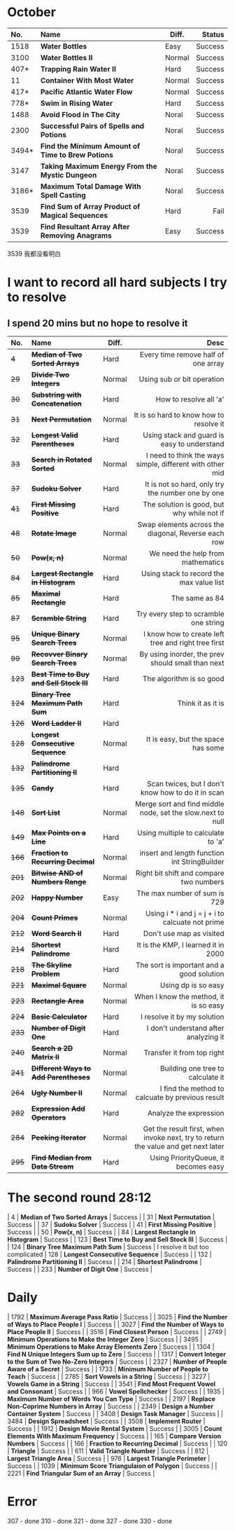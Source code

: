 # October

| No. | Name | Diff. | Status |
|:--|:----|------|-----------:|
| 1518 | **Water Bottles** | Easy | Success |
| 3100 | **Water Bottles II** | Normal | Success |
| 407* | **Trapping Rain Water II** | Hard | Success |
| 11 | **Container With Most Water** | Normal | Success |
| 417* | **Pacific Atlantic Water Flow** | Normal | Success |
| 778* | **Swim in Rising Water** | Hard | Success |
| 1488 | **Avoid Flood in The City** | Noral | Success |
| 2300 | **Successful Pairs of Spells and Potions** | Noral | Success |
| 3494* | **Find the Minimum Amount of Time to Brew Potions** | Noral | Success |
| 3147 | **Taking Maximum Energy From the Mystic Dungeon** | Noral | Success |
| 3186* | **Maximum Total Damage With Spell Casting** | Noral | Success |
| 3539 | **Find Sum of Array Product of Magical Sequences** | Hard | Fail |
| 3539 | **Find Resultant Array After Removing Anagrams** | Easy | Success |

3539 我都没看明白




# I want to record all hard subjects I try to resolve

## I spend 20 mins but no hope to resolve it

| No. | Name | Diff. | Desc |
|:--|:----|------|-----------:|
| ~~4~~  | **~~Median of Two Sorted Arrays~~** | Hard | Every time remove half of one array |
| ~~29~~ | **~~Divide Two Integers~~** | Normal | Using sub or bit operation |
| ~~30~~ | **~~Substring with Concatenation~~** | Hard | How to resolve all 'a' |
| ~~31~~ | **~~Next Permutation~~** | Normal | It is so hard to know how to resolve it |
| ~~32~~ | **~~Longest Valid Parentheses~~** | Hard | Using stack and guard is easy to understand |
| ~~33~~ | **~~Search in Rotated Sorted~~** | Normal | I need to think the ways simple, different with other mid |
| ~~37~~ | **~~Sudoku Solver~~** | Hard | It is not so hard, only try the number one by one |
| ~~41~~ | **~~First Missing Positive~~** | Hard | The solution is good, but why while not if |
| ~~48~~ | **~~Rotate Image~~** | Normal | Swap elements across the diagonal, Reverse each row  |
| ~~50~~ | **~~Pow(x, n)~~** | Normal | We need the help from mathematics |
| ~~84~~ | **~~Largest Rectangle in Histogram~~** | Hard | Using stack to record the max value list |
| ~~85~~ | **~~Maximal Rectangle~~** | Hard | The same as 84 |
| ~~87~~ | **~~Scramble String~~** | Hard | Try every step to scramble one string |
| ~~95~~ | **~~Unique Binary Search Trees~~** | Normal | I know how to create left tree and right tree first  |
| ~~99~~ | **~~Recovver Binary Search Trees~~** | Normal | By using inorder, the prev should small than next |
| ~~123~~ | **~~Best Time to Buy and Sell Stock III~~** | Hard | The algorithm is so good |
| ~~124~~ | **~~Binary Tree Maximum Path Sum~~** | Hard | Think it as it is |
| ~~126~~ | **~~Word Ladder II~~** | Hard |  |
| ~~128~~ | **~~Longest Consecutive Sequence~~** | Normal | It is easy, but the space has some |
| ~~132~~ | **~~Palindrome Partitioning II~~** | Hard |  |
| ~~135~~ | **~~Candy~~** | Hard | Scan twices, but I don't know how to do it in scan |
| ~~148~~ | **~~Sort List~~** | Normal | Merge sort and find middle node, set the slow.next to null |
| ~~149~~ | **~~Max Points on a Line~~** | Hard | Using multiple to calculate to 'a' |
| ~~166~~ | **~~Fraction to Recurring Decimal~~** | Normal | insert and length function int StringBuilder |
| ~~201~~ | **~~Bitwise AND of Numbers Range~~** | Normal | Right bit shift and compare two numbers |
| ~~202~~ | **~~Happy Number~~** | Easy | The max number of sum is 729 |
| ~~204~~ | **~~Count Primes~~** | Normal | Using i * i and j = j + i to calcuate not prime |
| ~~212~~ | **~~Word Search II~~** | Hard | Don't use map as visited |
| ~~214~~ | **~~Shortest Palindrome~~** | Hard | It is the KMP, I learned it in 2000 |
| ~~218~~ | **~~The Skyline Problem~~** | Hard | The sort is important and a good solution |
| ~~221~~ | **~~Maximal Square~~** | Normal | Using dp is so easy |
| ~~223~~ | **~~Rectangle Area~~** | Normal | When I know the method, it is so easy |
| ~~224~~ | **~~Basic Calculator~~** | Hard | I resolve it by my solution |
| ~~233~~ | **~~Number of Digit One~~** | Hard | I don't understand after analyzing it |
| ~~240~~ | **~~Search a 2D Matrix II~~** | Normal | Transfer it from top right |
| ~~241~~ | **~~Different Ways to Add Parentheses~~** | Normal | Building one tree to calculate it |
| ~~264~~ | **~~Ugly Number II~~** | Normal | I find the method to calcuate by previous result |
| ~~282~~ | **~~Expression Add Operators~~** | Hard | Analyze the expression |
| ~~284~~ | **~~Peeking Iterator~~** | Normal | Get the result first, when invoke next, try to return the value and get next later |
| ~~295~~ | **~~Find Median from Data Stream~~** | Hard | Using PriorityQueue, it becomes easy |




# The second round 28:12
| 4  | **Median of Two Sorted Arrays** | Success |
| 31 | **Next Permutation** | Success |
| 37 | **Sudoku Solver** | Success |
| 41 | **First Missing Positive** | Success |
| 50 | **Pow(x, n)** | Success |
| 84 | **Largest Rectangle in Histogram** | Success |
| 123 | **Best Time to Buy and Sell Stock III** | Success |
| 124 | **Binary Tree Maximum Path Sum** | Success | I resolve it but too complicated
| 128 | **Longest Consecutive Sequence** | Success |
| 132 | **Palindrome Partitioning II** | Success |
| 214 | **Shortest Palindrome** | Success |
| 233 | **Number of Digit One** | Success |




# Daily
| 1792 | **Maximum Average Pass Ratio** | Success |
| 3025 | **Find the Number of Ways to Place People I** | Success |
| 3027 | **Find the Number of Ways to Place People II** | Success |
| 3516 | **Find Closest Person** | Success |
| 2749 | **Minimum Operations to Make the Integer Zero** | Success |
| 3495 | **Minimum Operations to Make Array Elements Zero** | Success |
| 1304 | **Find N Unique Integers Sum up to Zero** | Success |
| 1317 | **Convert Integer to the Sum of Two No-Zero Integers** | Success |
| 2327 | **Number of People Aware of a Secret** | Success |
| 1733 | **Minimum Number of People to Teach** | Success |
| 2785 | **Sort Vowels in a String** | Success |
| 3227 | **Vowels Game in a String** | Success |
| 3541 | **Find Most Frequent Vowel and Consonant** | Success |
| 966 | **Vowel Spellchecker** | Success |
| 1935 | **Maximum Number of Words You Can Type** | Success |
| 2197 | **Replace Non-Coprime Numbers in Array** | Success |
| 2349 | **Design a Number Container System** | Success |
| 3408 | **Design Task Manager** | Success |
| 3484 | **Design Spreadsheet** | Success |
| 3508 | **Implement Router** | Success |
| 1912 | **Design Movie Rental System** | Success |
| 3005 | **Count Elements With Maximum Frequency** | Success |
| 165 | **Compare Version Numbers** | Success |
| 166 | **Fraction to Recurring Decimal** | Success |
| 120 | **Triangle** | Success |
| 611 | **Valid Triangle Number** | Success |
| 812 | **Largest Triangle Area** | Success |
| 976 | **Largest Triangle Perimeter** | Success |
| 1039 | **Minimum Score Triangulaion of Polygon** | Success |
| 2221 | **Find Triangular Sum of an Array** | Success |


# Error

307 - done
310 - done
321 - done
327 - done
330 - done